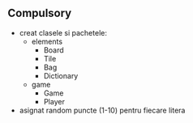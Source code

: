 Compulsory
-
- creat clasele si pachetele:
  - elements
    - Board
    - Tile
    - Bag
    - Dictionary
  - game
    - Game
    - Player
- asignat random puncte (1-10) pentru fiecare litera
